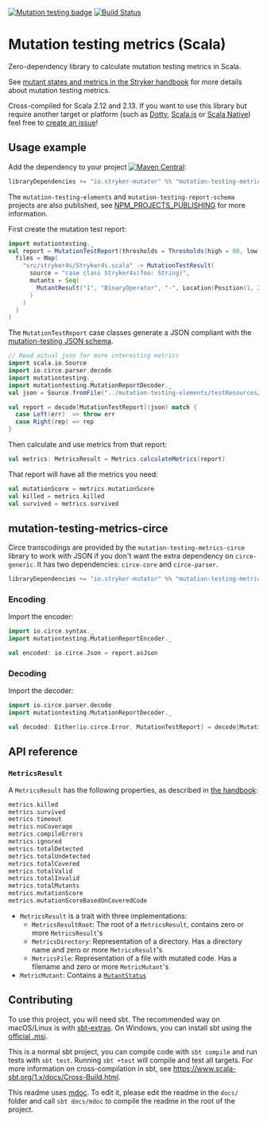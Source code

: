 [![Mutation testing badge](https://img.shields.io/endpoint?style=flat&url=https%3A%2F%2Fbadge-api.stryker-mutator.io%2Fgithub.com%2Fstryker-mutator%2Fmutation-testing-elements%2Fmaster%3Fmodule%3Dmetrics-scala)](https://badge-api.stryker-mutator.io/github.com/stryker-mutator/mutation-testing-elements/master?module=metrics-scala)
[![Build Status](https://github.com/stryker-mutator/mutation-testing-elements/workflows/CI/badge.svg)](https://github.com/stryker-mutator/mutation-testing-elements/actions?query=workflow%3ACI+branch%3Amaster)

# Mutation testing metrics (Scala)

Zero-dependency library to calculate mutation testing metrics in Scala.

See [mutant states and metrics in the Stryker handbook](https://github.com/stryker-mutator/stryker-handbook/blob/master/mutant-states-and-metrics.md#readme) for more details about mutation testing metrics.

Cross-compiled for Scala 2.12 and 2.13. If you want to use this library but require another target or platform (such as [Dotty](https://dotty.epfl.ch/), [Scala.js](http://www.scala-js.org/) or [Scala Native](https://www.scala-native.org/)) feel free to [create an issue](https://github.com/stryker-mutator/mutation-testing-elements/issues/new)!

## Usage example

Add the dependency to your project [![Maven Central](https://img.shields.io/maven-central/v/io.stryker-mutator/mutation-testing-metrics_2.13.svg?label=Maven%20Central&colorB=brightgreen)](https://search.maven.org/artifact/io.stryker-mutator/mutation-testing-metrics_2.13):

```scala
libraryDependencies += "io.stryker-mutator" %% "mutation-testing-metrics" % version
```

The `mutation-testing-elements` and `mutation-testing-report-schema` projects are also published, see [NPM_PROJECTS_PUBLISHING](./NPM_PROJECTS_PUBLISHING.md) for more information.

First create the mutation test report:

```scala mdoc:silent
import mutationtesting._
val report = MutationTestReport(thresholds = Thresholds(high = 80, low = 10),
  files = Map(
    "src/stryker4s/Stryker4s.scala" -> MutationTestResult(
      source = "case class Stryker4s(foo: String)",
      mutants = Seq(
        MutantResult("1", "BinaryOperator", "-", Location(Position(1, 2), Position(2, 3)), status = MutantStatus.Killed)
      )
    )
  )
)
```

The `MutationTestReport` case classes generate a JSON compliant with the [mutation-testing JSON schema](https://github.com/stryker-mutator/mutation-testing-elements/blob/master/packages/mutation-testing-report-schema/src/mutation-testing-report-schema.json).

```scala mdoc:reset:invisible
// Read actual json for more interesting metrics
import scala.io.Source
import io.circe.parser.decode
import mutationtesting._
import mutationtesting.MutationReportDecoder._
val json = Source.fromFile("../mutation-testing-elements/testResources/scala-example/mutation-report.json").mkString

val report = decode[MutationTestReport](json) match {
  case Left(err)  => throw err
  case Right(rep) => rep
}
```

Then calculate and use metrics from that report:

```scala mdoc:silent
val metrics: MetricsResult = Metrics.calculateMetrics(report)
```

That report will have all the metrics you need:

```scala mdoc
val mutationScore = metrics.mutationScore
val killed = metrics.killed
val survived = metrics.survived
```

## mutation-testing-metrics-circe

Circe transcodings are provided by the `mutation-testing-metrics-circe` library to work with JSON if you don't want the extra dependency on `circe-generic`. It has two dependencies: `circe-core` and `circe-parser`.

```scala
libraryDependencies += "io.stryker-mutator" %% "mutation-testing-metrics-circe" % version
```

### Encoding

Import the encoder:

```scala mdoc:silent
import io.circe.syntax._
import mutationtesting.MutationReportEncoder._

val encoded: io.circe.Json = report.asJson
```

### Decoding

Import the decoder:

```scala mdoc:silent
import io.circe.parser.decode
import mutationtesting.MutationReportDecoder._

val decoded: Either[io.circe.Error, MutationTestReport] = decode[MutationTestReport](json)
```

## API reference

### `MetricsResult`

A `MetricsResult` has the following properties, as described in [the handbook](https://github.com/stryker-mutator/stryker-handbook/blob/master/mutant-states-and-metrics.md):

```scala mdoc
metrics.killed
metrics.survived
metrics.timeout
metrics.noCoverage
metrics.compileErrors
metrics.ignored
metrics.totalDetected
metrics.totalUndetected
metrics.totalCovered
metrics.totalValid
metrics.totalInvalid
metrics.totalMutants
metrics.mutationScore
metrics.mutationScoreBasedOnCoveredCode
```

- `MetricsResult` is a trait with three implementations:
  - `MetricsResultRoot`: The root of a `MetricsResult`, contains zero or more `MetricsResult`'s
  - `MetricsDirectory`: Representation of a directory. Has a directory name and zero or more `MetricsResult`'s
  - `MetricsFile`: Representation of a file with mutated code. Has a filename and zero or more `MetricMutant`'s
- `MetricMutant`: Contains a [`MutantStatus`](https://github.com/stryker-mutator/stryker-handbook/blob/master/mutant-states-and-metrics.md#mutant-states)

## Contributing

To use this project, you will need sbt. The recommended way on macOS/Linux is with [sbt-extras](https://github.com/paulp/sbt-extras). On Windows, you can install sbt using the [official .msi](https://www.scala-sbt.org/download.html).

This is a normal sbt project, you can compile code with `sbt compile` and run tests
with `sbt test`. Running `sbt +test` will compile and test all targets. For more information on cross-compilation in sbt, see <https://www.scala-sbt.org/1.x/docs/Cross-Build.html>.

This readme uses [mdoc](https://scalameta.org/mdoc/). To edit it, please edit the readme in the `docs/` folder and call `sbt docs/mdoc` to compile the readme in the root of the project.
